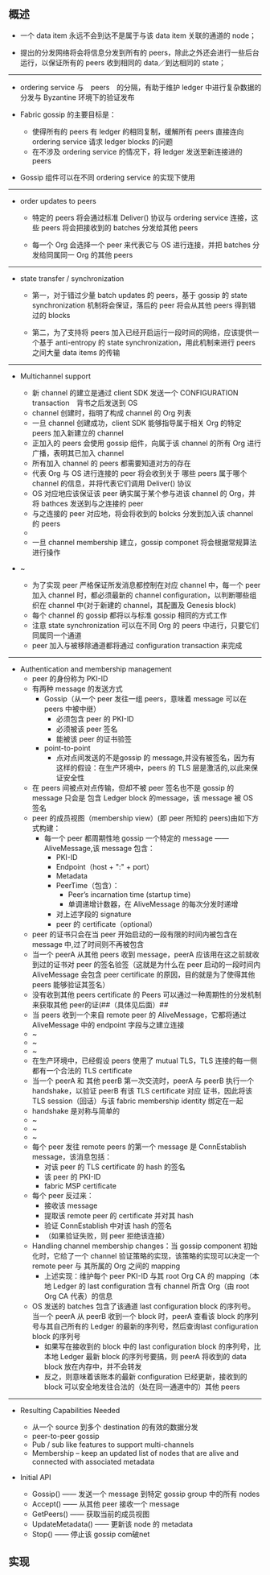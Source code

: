 ## 概述

- 一个 data item 永远不会到达不是属于与该 data item 关联的通道的 node；

- 提出的分发网络将会将信息分发到所有的 peers，除此之外还会进行一些后台运行，以保证所有的 peers 收到相同的 data／到达相同的 state；

---

- ordering service 与　peers　的分隔，有助于维护 ledger 中进行复杂数据的分发与 Byzantine 环境下的验证发布

- Fabric gossip 的主要目标是：
	- 使得所有的 peers 有 ledger 的相同复制，缓解所有 peers 直接连向ordering service 请求 ledger blocks 的问题
	- 在不涉及 ordering service 的情况下，将 ledger 发送至新连接进的 peers

- Gossip 组件可以在不同 ordering service 的实现下使用

--- 
- order updates to peers

	- 特定的 peers 将会通过标准 Deliver() 协议与 ordering service 连接，这些 peers 将会把接收到的 batches 分发给其他 peers

	- 每一个 Org 会选择一个 peer 来代表它与 OS 进行连接，并把 batches 分发给同属同一 Org 的其他 peers

---
- state transfer / synchronization

	- 第一，对于错过少量 batch updates 的 peers，基于 gossip 的 state synchronization 机制将会保证，落后的 peer 将会从其他 peers 得到错过的 blocks

	- 第二，为了支持将 peers 加入已经开启运行一段时间的网络，应该提供一个基于 anti-entropy 的 state synchronization，用此机制来进行 peers 之间大量 data items 的传输

---
- Multichannel support
	- 新 channel 的建立是通过 client SDK 发送一个 CONFIGURATION transaction　背书之后发送到 OS
	- channel 创建时，指明了构成 channel 的 Org 列表
	- 一旦 channel 创建成功，client SDK 能够指导属于相关 Org 的特定 peers 加入新建立的 channel
	- 正加入的 peers 会使用 gossip 组件，向属于该 channel 的所有 Org 进行广播，表明其已加入 channel
	- 所有加入 channel 的 peers 都需要知道对方的存在
	- 代表 Org 与 OS 进行连接的 peer 将会收到关于 哪些 peers 属于哪个 channel 的信息，并将代表它们调用 Deliver() 协议
	- OS 对应地应该保证该 peer 确实属于某个参与进该 channel 的 Org，并将 bathces 发送到与之连接的 peer
	- 与之连接的 peer 对应地，将会将收到的 bolcks 分发到加入该 channel 的 peers
	- 
	- 一旦 channel membership 建立，gossip componet 将会根据常规算法进行操作

- ~
	- 为了实现 peer 严格保证所发消息都控制在对应 channel 中，每一个 peer 加入 channel 时，都必须最新的 channel configuration，以判断哪些组织在 channel 中(对于新建的 channel，其配置及 Genesis block)
	- 每个 channel 的 gossip 都将以与标准 gossip 相同的方式工作
	- 注意 state synchronization 可以在不同 Org 的 peers 中进行，只要它们同属同一个通道
	- peer 加入与被移除通道都将通过 configuration transaction 来完成

---

- Authentication and membership management
	- peer 的身份称为 PKI-ID
	- 有两种 message 的发送方式
		- Gossip（从一个 peer 发往一组 peers，意味着 message 可以在 peers 中被中继）
			- 必须包含 peer 的 PKI-ID 
			- 必须被该 peer 签名
			- 能被该 peer 的证书验签
		- point-to-point
			- 点对点间发送的不是gossip 的 message,并没有被签名，因为有这样的假设：在生产环境中，peers 的 TLS 层是激活的,以此来保证安全性
	- 在 peers 间被点对点传输，但却不被 peer 签名也不是 gossip 的 message 只会是 包含 Ledger block 的message，该 message 被 OS 签名
	- peer 的成员视图（membership view）(即 peer 所知的 peers)由如下方式构建：
		- 每一个 peer 都周期性地 gossip 一个特定的 message —— AliveMessage,该 message 包含：
			- PKI-ID
			- Endpoint（host + ":" + port）
			- Metadata
			- PeerTime（包含）：
				- Peer’s incarnation time (startup time)
				- 单调递增计数器，在 AliveMessage 的每次分发时递增
			- 对上述字段的 signature
			- peer 的 certificate（optional）
	- peer 的证书只会在当 peer 开始启动的一段有限的时间内被包含在 message 中,过了时间则不再被包含
	- 当一个 peerA 从其他 peers 收到 message，peerA 应该用在这之前就收到过的证书对 peer 的签名验签（这就是为什么在 peer 启动的一段时间内 AliveMessage 会包含 peer certificate 的原因，目的就是为了使得其他 peers 能够验证其签名）
	- 没有收到其他 peers certificate 的 Peers 可以通过一种周期性的分发机制来获取其他 peer的证(##（具体见后面）##
	- 当 peers 收到一个来自 remote peer 的 AliveMessage，它都将通过 AliveMessage 中的 endpoint 字段与之建立连接
	- ~
	- ~
	- ~
	- 在生产环境中，已经假设 peers 使用了 mutual TLS，TLS 连接的每一侧都有一个合法的 TLS certificate
	- 当一个 peerA 和 其他 peerB 第一次交流时，peerA 与 peerB 执行一个 handshake，以验证 peerB 有该 TLS certificate 对应 证书，因此将该 TLS session（回话）与该 fabric membership identity 绑定在一起
	- handshake 是对称与简单的
	- ~
	- ~
	- ~
	- 每个 peer 发往 remote peers 的第一个 message 是 ConnEstablish message，该消息包括：
		- 对该 peer 的 TLS certificate 的 hash 的签名
		- 该 peer 的 PKI-ID
		- fabric MSP certificate
	- 每个 peer 反过来：
		- 接收该 message
		- 提取该 remote peer 的 certificate 并对其 hash
		- 验证 ConnEstablish 中对该 hash 的签名
		- （如果验证失败，则 peer 拒绝该连接）
	- Handling channel membership changes：当 gossip component 初始化时，它给了一个 channel 验证策略的实现，该策略的实现可以决定一个 remote peer 与 其所属的 Org 之间的 mapping
		- 上述实现：维护每个 peer PKI-ID 与其 root Org CA 的 mapping（本地 Ledger 的 last configuration 含有 channel 所含 Org（由 root Org CA 代表）的信息
	- OS 发送的 batches 包含了该通道 last configuration block 的序列号。当一个 peerA 从 peerB 收到一个 block 时，peerA 查看该 block 的序列号与其自己所有的 Ledger 的最新的序列号，然后查询last configuration block 的序列号
		- 如果写在接收到的 block 中的 last configuration block 的序列号，比本地 Ledger 最新 block 的序列号要搞，则 peerA 将收到的 data block 放在内存中，并不会转发
		- 反之，则意味着该账本的最新 configuration 已经更新，接收到的 block 可以安全地发往合法的（处在同一通道中的）其他 peers

---

- Resulting Capabilities Needed
	- 从一个 source 到多个 destination 的有效的数据分发
	- peer-to-peer gossip
	- Pub / sub like features to support multi-channels
	- Membership – keep an updated list of nodes that are alive and connected with associated metadata

- Initial API
	- Gossip() —— 发送一个 message 到特定 gossip group 中的所有 nodes
	- Accept() —— 从其他 peer 接收一个 message
	- GetPeers() —— 获取当前的成员视图
	- UpdateMetadata() —— 更新该 node 的 metadata
	- Stop() —— 停止该 gossip com破net


## 实现

